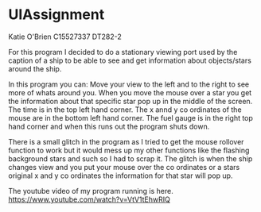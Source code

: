 # UIAssignment
Katie O'Brien
C15527337
DT282-2

For this program I decided to do a stationary viewing port used by the caption of a ship to be able to see and get information
about objects/stars around the ship.

In this program you can:
Move your view to the left and to the right to see more of whats around you.
When you move the mouse over a star you get the information about that specific star pop up in the middle of the screen.
The time is in the top left hand corner.
The x annd y co ordinates of the mouse are in the bottom left hand corner.
The fuel gauge is in the right top hand corner and when this runs out the program shuts down.

There is a small glitch in the program as I tried to get the mouse rollover function to work but it would mess up my other functions
like the flashing background stars and such so I had to scrap it. The glitch is when the ship changes view and you put your mouse
over the co ordinates or a stars original x and y co ordinates the information for that star will pop up.

The youtube video of my program running is here. https://www.youtube.com/watch?v=VtV1tEhwRIQ 
